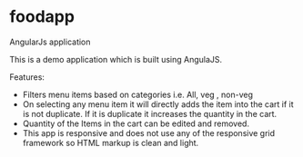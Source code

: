 # foodapp
AngularJs application

This is a demo application which is built using AngulaJS. 

Features:

- Filters menu items based on categories i.e. All, veg , non-veg
- On selecting any menu item it will directly adds the item into the cart if it is not duplicate. If it is duplicate it increases 
  the quantity in the cart.
- Quantity of the Items in the cart can be edited and removed.
- This app is responsive and does not use any of the responsive grid framework so HTML markup is clean and light.

